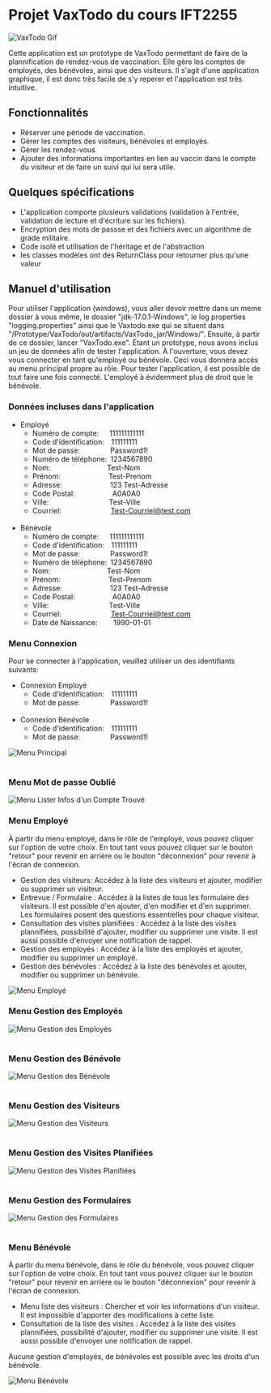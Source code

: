 # Projet VaxTodo du cours IFT2255

![VaxTodo Gif](./images/VaxTodo.gif)

Cette application est un prototype de VaxTodo permettant de faire de la plannification de rendez-vous de vaccination.
Elle gère les comptes de employés, des bénévoles, ainsi que des visiteurs.
Il s'agit d'une application graphique, il est donc très facile de s'y reperer et l'application est très intuitive.

## Fonctionnalités

- Réserver une période de vaccination.
- Gérer les comptes des visiteurs, bénévoles et employés.
- Gérer les rendez-vous
- Ajouter des informations importantes en lien au vaccin dans le compte du visiteur et de faire un suivi qui lui sera utile.

## Quelques spécifications

- L'application comporte plusieurs validations (validation à l'entrée, validation de lecture et d'écriture sur les fichiers).
- Encryption des mots de passse et des fichiers avec un algorithme de grade militaire.
- Code isolé et utilisation de l'héritage et de l'abstraction
- les classes modèles ont des ReturnClass pour retourner plus qu'une valeur

## Manuel d'utilisation

Pour utiliser l'application (windows), vous aller devoir mettre dans un meme dossier à vous même, le dossier "jdk-17.0.1-Windows", 
le log properties "logging.properties" ainsi que le Vaxtodo.exe qui se situent dans  "/Prototype/VaxTodo/out/artifacts/VaxTodo_jar/Windows/".
Ensuite, à partir de ce dossier, lancer "VaxTodo.exe".
Étant un prototype, nous avons inclus un jeu de données afin de tester l'application.
À l'ouverture, vous devez vous connecter en tant qu'employé ou bénévole. Ceci vous donnera accès
au menu principal propre au rôle. Pour tester l'application, il est possible de tout faire une fois connecté. L'employé à évidemment plus de droit que le bénévole.

### Données incluses dans l'application

- Employé
    - Numéro de compte:&emsp;&ensp;111111111111
    - Code d'identification:&emsp;111111111
    - Mot de passe: &emsp;&emsp;&emsp;&emsp;Password1!
    - Numéro de téléphone:&ensp;1234567890
    - Nom:&emsp;&emsp;&emsp;&emsp;&emsp;&emsp;&emsp;&emsp;Test-Nom
    - Prénom: &emsp;&emsp;&emsp;&emsp;&emsp;&emsp;&ensp;Test-Prenom
    - Adresse: &emsp;&emsp;&emsp;&emsp;&emsp;&emsp;&ensp;123 Test-Adresse
    - Code Postal: &emsp;&emsp;&emsp;&emsp;&emsp;A0A0A0
    - Ville:&emsp;&emsp;&emsp;&emsp;&emsp;&emsp;&emsp;&emsp;&ensp;Test-Ville
    - Courriel:&emsp;&emsp;&emsp;&emsp;&emsp;&emsp;&emsp;Test-Courriel@test.com
<br/><br/>
- Bénévole
    - Numéro de compte:&emsp;&ensp;111111111111
    - Code d'identification:&emsp;111111111
    - Mot de passe: &emsp;&emsp;&emsp;&emsp;Password1!
    - Numéro de téléphone:&ensp;1234567890
    - Nom:&emsp;&emsp;&emsp;&emsp;&emsp;&emsp;&emsp;&emsp;Test-Nom
    - Prénom: &emsp;&emsp;&emsp;&emsp;&emsp;&emsp;&ensp;Test-Prenom
    - Adresse: &emsp;&emsp;&emsp;&emsp;&emsp;&emsp;&ensp;123 Test-Adresse
    - Code Postal: &emsp;&emsp;&emsp;&emsp;&emsp;A0A0A0
    - Ville:&emsp;&emsp;&emsp;&emsp;&emsp;&emsp;&emsp;&emsp;&ensp;Test-Ville
    - Courriel:&emsp;&emsp;&emsp;&emsp;&emsp;&emsp;&emsp;Test-Courriel@test.com
    - Date de Naissance: &emsp;&emsp;1990-01-01

### Menu Connexion

Pour se connecter à l'application, veuillez utiliser un des identifiants suivants:

- Connexion Employé
    - Code d'identification:&emsp;111111111
    - Mot de passe: &emsp;&emsp;&emsp;&emsp;Password1!
<br/><br/>
- Connexion Bénévole
    - Code d'identification:&emsp;111111111
    - Mot de passe: &emsp;&emsp;&emsp;&emsp;Password1!


![Menu Principal](./images/Menu_Principal.PNG)
<br/><br/>

### Menu Mot de passe Oublié




![Menu Lister Infos d'un Compte Trouvé](./images/Menu_Forgot_Password_Found.PNG)

### Menu Employé

À partir du menu employé, dans le rôle de l'employé, vous pouvez cliquer sur l'option de votre choix.
En tout tant vous pouvez cliquer sur le bouton "retour" pour revenir en arrière ou le bouton "déconnexion" pour revenir à l'écran de connexion.

- Gestion des visiteurs: Accédez à la liste des visiteurs et ajouter, modifier ou supprimer un visiteur.
- Entrevue / Formulaire : Accédez à la listes de tous les formulaire des visiteurs. Il est possible d'en ajouter, d'en modifier et d'en supprimer. Les formulaires posent des questions essentielles pour chaque visiteur.
- Consultation des visites planifiées : Accédez à la liste des visites plannifiées, possibilité d'ajouter, modifier ou supprimer une visite. Il est aussi possible d'envoyer une notification de rappel.
- Gestion des employés : Accédez à la liste des employés et ajouter, modifier ou supprimer un employé.
- Gestion des bénévoles : Accédez à la liste des bénévoles et ajouter, modifier ou supprimer un bénévole.

![Menu Employé](./images/Menu_Employe.PNG)

### Menu Gestion des Employés




![Menu Gestion des Employés](./images/Menu_Gestion_Employes.PNG)
<br/><br/>

### Menu Gestion des Bénévole




![Menu Gestion des Bénévole](./images/Menu_Gestion_Benevoles.PNG)
<br/><br/>

### Menu Gestion des Visiteurs




![Menu Gestion des Visiteurs](./images/Menu_Gestion_Visiteurs.PNG)
<br/><br/>

### Menu Gestion des Visites Planifiées




![Menu Gestion des Visites Planifiées](./images/Menu_Calendrier.PNG)
<br/><br/>

### Menu Gestion des Formulaires




![Menu Gestion des Formulaires](./images/Menu_Gestion_Formulaires.PNG)
<br/><br/>

### Menu Bénévole

À partir du menu bénévole, dans le rôle du bénévole, vous pouvez cliquer sur l'option de votre choix.
En tout tant vous pouvez cliquer sur le bouton "retour" pour revenir en arrière ou le bouton "déconnexion" pour revenir à l'écran de connexion.

- Menu liste des visiteurs : Chercher et voir les informations d'un visiteur. Il est impossible d'apporter des modifications à cette liste.
- Consultation de la liste des visites : Accédez à la liste des visites plannifiées, possibilité d'ajouter, modifier ou supprimer une visite. Il est aussi possible d'envoyer une notification de rappel.

Aucune gestion d'employés, de bénévoles est possible avec les droits d'un bénévole.


![Menu Bénévole](./images/Menu_Benevole.PNG)


